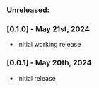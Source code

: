 ### Unreleased:

### [0.1.0] - May 21st, 2024

- Initial working release

### [0.0.1] - May 20th, 2024

- Initial release
